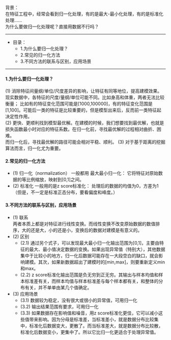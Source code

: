背景：  
在特征工程中，经常会看到归一化处理，有的是最大-最小化处理，有的是标准化处理……   
为什么要做归一化处理呢？直接用数据不行吗？    

-----------
- 目录：  
    - 1.为什么要归一化处理？  
    - 2.常见的归一化方法  
    - 3.不同方法的联系与区别，应用场景
--------

#### 1.为什么要归一化处理？  
(1) 消除特征间量纲/单位/尺度差异的影响，让特征有同等地位，提高建模效果。现实数据中，各特征的尺度/量纲/单位可能不同。比如身高和体重，两者无法比较衡量；
比如有的特征变化范围可能是\[1000,100000]，有的特征变化范围是\[1,100]。可能后一类的特征是比较重要的，但是模型出来后，反而前一类特征起决定性作用。  
(2) 更快、更顺利找到模型最优解。在建模的时候，我们想要找到最优解，也就是损失函数最小时对应的特征系数。在归一化前，寻找最优解的过程相对曲折、困难。  
而归一化后，寻找最优解的路径可能会相对平稳、顺利。
(3) 对于基于距离的挖掘算法而言，归一化尤为重要。  


#### 2.常见的归一化方法  
- (1) 归一化（normalization）
一般都用 最大最小归一化：
它将特征对原始数据的等比例缩放，映射到\[0,1]之间。
- (2) 标准化
一般用的是z score标准化：
处理后的数据的均值为0，方差为1（但是，不一定是标准正态分布，要看偏度和峰度。）

#### 3.不同方法的联系与区别，应用场景
- (1) 联系   
两者本质上都是对特征进行线性变换。而线性变换不改变原始数据的数值排序，大的还是大，小的还是小，变换后的数据对建模是有意义的。
- (2) 区别  
    - (2.1) 通过另个式子，可以发现最大最小归一化输出范围为\[0,1]，主要由特征的最大、最小值决定数据的变换。如果出现异常值（特别大），其他数据集中于比较小的地方，归一化后数据可能存在一大段空白的缺口，就会影响建模。其次，如果新数据超出了建模时的\[min,max]，则要重新定义min和max。  
    - (2.2) z score标准化输出范围是负无穷到正无穷。其输出与样本均值和样本标准差有关，而样本均值与样本标准差与每个样本都有关，和整体的分布有关，并不单单由某几个值确定。  
- (3) 应用场景    
    - (3.1) 数据较为稳定，没有很大或很小的异常值，可用归一化  
    - (3.2) 输出结果范围有要求，可用归一化
    - (3.3) 如果数据存在影响值和噪音，用z score标准化更佳，它可以减小这些值带来影响。因为分母是标准差，当标准差小，就是数据分布比较集中，标准化后数据变大，更散了。而当标准差大，就是数据分布比较散，标准化后数据变小，更集中了。所以它比归一化更适合于处理异常值。  




